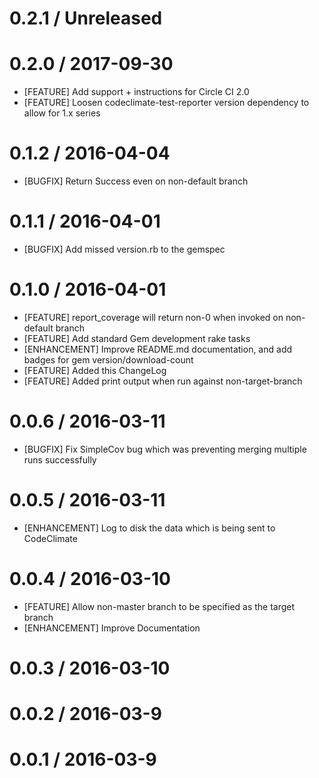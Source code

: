 # 0.2.1 / Unreleased

# 0.2.0 / 2017-09-30

* [FEATURE] Add support + instructions for Circle CI 2.0
* [FEATURE] Loosen codeclimate-test-reporter version dependency to allow for 1.x series

# 0.1.2 / 2016-04-04

* [BUGFIX] Return Success even on non-default branch

# 0.1.1 / 2016-04-01

* [BUGFIX] Add missed version.rb to the gemspec

# 0.1.0 / 2016-04-01

* [FEATURE] report_coverage will return non-0 when invoked on non-default branch
* [FEATURE] Add standard Gem development rake tasks
* [ENHANCEMENT] Improve README.md documentation, and add badges for gem version/download-count
* [FEATURE] Added this ChangeLog
* [FEATURE] Added print output when run against non-target-branch

# 0.0.6 / 2016-03-11

* [BUGFIX] Fix SimpleCov bug which was preventing merging multiple runs successfully

# 0.0.5 / 2016-03-11

* [ENHANCEMENT] Log to disk the data which is being sent to CodeClimate

# 0.0.4 / 2016-03-10

* [FEATURE] Allow non-master branch to be specified as the target branch
* [ENHANCEMENT] Improve Documentation

# 0.0.3 / 2016-03-10

# 0.0.2 / 2016-03-9

# 0.0.1 / 2016-03-9
